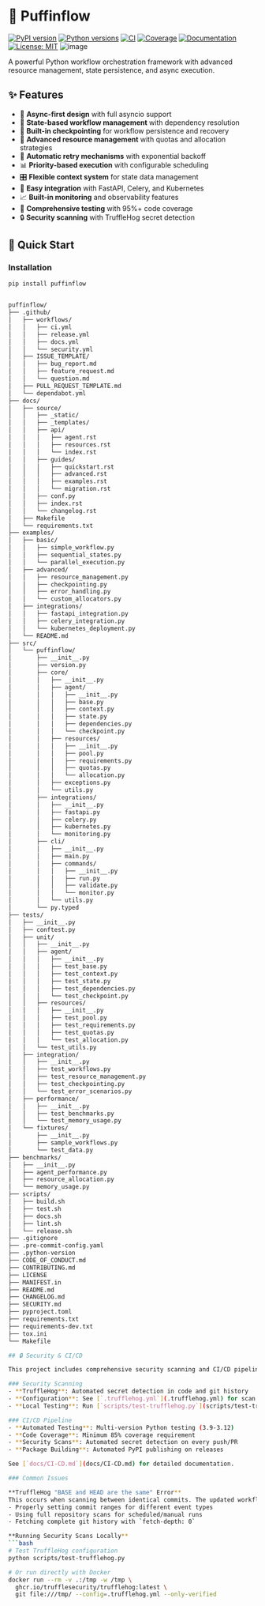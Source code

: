 # 🐧 Puffinflow

[![PyPI version](https://badge.fury.io/py/puffinflow.svg)](https://badge.fury.io/py/puffinflow)
[![Python versions](https://img.shields.io/pypi/pyversions/puffinflow.svg)](https://pypi.org/project/puffinflow/)
[![CI](https://github.com/yourusername/puffinflow/workflows/CI/badge.svg)](https://github.com/yourusername/puffinflow/actions)
[![Coverage](https://codecov.io/gh/yourusername/puffinflow/branch/main/graph/badge.svg)](https://codecov.io/gh/yourusername/puffinflow)
[![Documentation](https://readthedocs.org/projects/puffinflow/badge/?version=latest)](https://puffinflow.readthedocs.io/en/latest/)
[![License: MIT](https://img.shields.io/badge/License-MIT-yellow.svg)](https://opensource.org/licenses/MIT)
![image](https://github.com/user-attachments/assets/eb167fd1-3cb1-43c3-8a48-f2a6813e7629)

A powerful Python workflow orchestration framework with advanced resource management, state persistence, and async execution.

## ✨ Features

- 🚀 **Async-first design** with full asyncio support
- 🎯 **State-based workflow management** with dependency resolution
- 💾 **Built-in checkpointing** for workflow persistence and recovery
- 🔧 **Advanced resource management** with quotas and allocation strategies
- 🔄 **Automatic retry mechanisms** with exponential backoff
- 📊 **Priority-based execution** with configurable scheduling
- 🎛️ **Flexible context system** for state data management
- 🔌 **Easy integration** with FastAPI, Celery, and Kubernetes
- 📈 **Built-in monitoring** and observability features
- 🧪 **Comprehensive testing** with 95%+ code coverage
- 🔒 **Security scanning** with TruffleHog secret detection

## 🚀 Quick Start

### Installation

```bash
pip install puffinflow


puffinflow/
├── .github/
│   ├── workflows/
│   │   ├── ci.yml
│   │   ├── release.yml
│   │   ├── docs.yml
│   │   └── security.yml
│   ├── ISSUE_TEMPLATE/
│   │   ├── bug_report.md
│   │   ├── feature_request.md
│   │   └── question.md
│   ├── PULL_REQUEST_TEMPLATE.md
│   └── dependabot.yml
├── docs/
│   ├── source/
│   │   ├── _static/
│   │   ├── _templates/
│   │   ├── api/
│   │   │   ├── agent.rst
│   │   │   ├── resources.rst
│   │   │   └── index.rst
│   │   ├── guides/
│   │   │   ├── quickstart.rst
│   │   │   ├── advanced.rst
│   │   │   ├── examples.rst
│   │   │   └── migration.rst
│   │   ├── conf.py
│   │   ├── index.rst
│   │   └── changelog.rst
│   ├── Makefile
│   └── requirements.txt
├── examples/
│   ├── basic/
│   │   ├── simple_workflow.py
│   │   ├── sequential_states.py
│   │   └── parallel_execution.py
│   ├── advanced/
│   │   ├── resource_management.py
│   │   ├── checkpointing.py
│   │   ├── error_handling.py
│   │   └── custom_allocators.py
│   ├── integrations/
│   │   ├── fastapi_integration.py
│   │   ├── celery_integration.py
│   │   └── kubernetes_deployment.py
│   └── README.md
├── src/
│   └── puffinflow/
│       ├── __init__.py
│       ├── version.py
│       ├── core/
│       │   ├── __init__.py
│       │   ├── agent/
│       │   │   ├── __init__.py
│       │   │   ├── base.py
│       │   │   ├── context.py
│       │   │   ├── state.py
│       │   │   ├── dependencies.py
│       │   │   └── checkpoint.py
│       │   ├── resources/
│       │   │   ├── __init__.py
│       │   │   ├── pool.py
│       │   │   ├── requirements.py
│       │   │   ├── quotas.py
│       │   │   └── allocation.py
│       │   ├── exceptions.py
│       │   └── utils.py
│       ├── integrations/
│       │   ├── __init__.py
│       │   ├── fastapi.py
│       │   ├── celery.py
│       │   ├── kubernetes.py
│       │   └── monitoring.py
│       ├── cli/
│       │   ├── __init__.py
│       │   ├── main.py
│       │   ├── commands/
│       │   │   ├── __init__.py
│       │   │   ├── run.py
│       │   │   ├── validate.py
│       │   │   └── monitor.py
│       │   └── utils.py
│       └── py.typed
├── tests/
│   ├── __init__.py
│   ├── conftest.py
│   ├── unit/
│   │   ├── __init__.py
│   │   ├── agent/
│   │   │   ├── __init__.py
│   │   │   ├── test_base.py
│   │   │   ├── test_context.py
│   │   │   ├── test_state.py
│   │   │   ├── test_dependencies.py
│   │   │   └── test_checkpoint.py
│   │   ├── resources/
│   │   │   ├── __init__.py
│   │   │   ├── test_pool.py
│   │   │   ├── test_requirements.py
│   │   │   ├── test_quotas.py
│   │   │   └── test_allocation.py
│   │   └── test_utils.py
│   ├── integration/
│   │   ├── __init__.py
│   │   ├── test_workflows.py
│   │   ├── test_resource_management.py
│   │   ├── test_checkpointing.py
│   │   └── test_error_scenarios.py
│   ├── performance/
│   │   ├── __init__.py
│   │   ├── test_benchmarks.py
│   │   └── test_memory_usage.py
│   └── fixtures/
│       ├── __init__.py
│       ├── sample_workflows.py
│       └── test_data.py
├── benchmarks/
│   ├── __init__.py
│   ├── agent_performance.py
│   ├── resource_allocation.py
│   └── memory_usage.py
├── scripts/
│   ├── build.sh
│   ├── test.sh
│   ├── docs.sh
│   ├── lint.sh
│   └── release.sh
├── .gitignore
├── .pre-commit-config.yaml
├── .python-version
├── CODE_OF_CONDUCT.md
├── CONTRIBUTING.md
├── LICENSE
├── MANIFEST.in
├── README.md
├── CHANGELOG.md
├── SECURITY.md
├── pyproject.toml
├── requirements.txt
├── requirements-dev.txt
├── tox.ini
└── Makefile

## 🔒 Security & CI/CD

This project includes comprehensive security scanning and CI/CD pipelines:

### Security Scanning
- **TruffleHog**: Automated secret detection in code and git history
- **Configuration**: See [`.trufflehog.yml`](.trufflehog.yml) for scan settings
- **Local Testing**: Run [`scripts/test-trufflehog.py`](scripts/test-trufflehog.py) to test locally

### CI/CD Pipeline
- **Automated Testing**: Multi-version Python testing (3.9-3.12)
- **Code Coverage**: Minimum 85% coverage requirement
- **Security Scans**: Automated secret detection on every push/PR
- **Package Building**: Automated PyPI publishing on releases

See [`docs/CI-CD.md`](docs/CI-CD.md) for detailed documentation.

### Common Issues

**TruffleHog "BASE and HEAD are the same" Error**
This occurs when scanning between identical commits. The updated workflows handle this by:
- Properly setting commit ranges for different event types
- Using full repository scans for scheduled/manual runs
- Fetching complete git history with `fetch-depth: 0`

**Running Security Scans Locally**
```bash
# Test TruffleHog configuration
python scripts/test-trufflehog.py

# Or run directly with Docker
docker run --rm -v .:/tmp -w /tmp \
  ghcr.io/trufflesecurity/trufflehog:latest \
  git file:///tmp/ --config=.trufflehog.yml --only-verified
```
